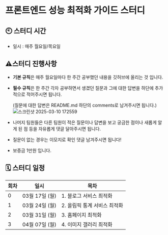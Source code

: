 # 프론트엔드 성능 최적화 가이드 스터디

## 🕙 스터디 시간

- 일시 : 매주 월요일/목요일

## ⚠️스터디 진행사항

- **기본 규칙**은 매주 월요일마다 한 주간 공부했던 내용을 깃허브에 올리는 것 입니다.

- **필수 규칙**은 한 주간 각자 공부하면서 생겼던 질문과 그에 대한 답변을 하단에 추가적으로 적어주시면 됩니다. 

    (질문에 대한 답변은 README.md 하단의 comments로 남겨주시면 됩니다.)
![스크린샷 2025-03-10 172559](https://github.com/user-attachments/assets/4737594a-26d9-47bb-afeb-7b0fd98580bc)

- 나머지 팀원들은 다른 팀원이 적은 질문이나 답변을 보고 궁금한 점이나 새롭게 알게 된 점 등을 자유롭게 댓글 달아주시면 됩니다. 

- 질문이 없는 경우는 이모지로 확인 댓글 남겨주시면 됩니다!

- 보증금 1만원 입니다.

## 🗓 스터디 일정

| 회차 | 일시                 | 목차            |
| ---- | -------------------- | --------------- |
| 0    | 03월 17일 (월)   | 1. 블로그 서비스 최적화 |
| 1    | 03월 24일 (월)   | 2. 올림픽 통계 서비스 최적화 |
| 2   | 03월 31일 (월)   | 3. 홈페이지 최적화 |
| 3    | 04월 07일 (월)   | 4. 이미지 갤러리 최적화 |
